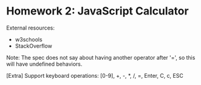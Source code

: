 # Homework 2: JavaScript Calculator

External resources:
- w3schools
- StackOverflow

Note: The spec does not say about having another operator after '=', so this will have undefined behaviors.

[Extra] Support keyboard operations: [0-9], +, -, *, /, =, Enter, C, c, ESC
